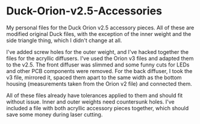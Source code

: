 # Duck-Orion-v2.5-Accessories

My personal files for the Duck Orion v2.5 accessory pieces. All of these are modified original Duck files, with the exception of the inner weight and the side triangle thing, which I didn't change at all.

I've added screw holes for the outer weight, and I've hacked together the files for the acryllic diffusers. I've used the Orion v3 files and adapted them to the v2.5. The front diffuser was slimmed and some funny cuts for LEDs and other PCB components were removed. For the back diffuser, I took the v3 file, mirrored it, spaced them apart to the same width as the bottom housing (measurements taken from the Orion v2 file) and connected them.

All of these files already have tolerances applied to them and should fit without issue. Inner and outer weights need countersunk holes. I've included a file with both acryllic accessory pieces together, which should save some money during laser cutting.
